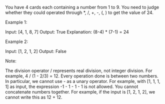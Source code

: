 
You have 4 cards each containing a number from 1 to 9.  You need to judge whether they could operated through *, /, +, -, (, ) to get the value of 24.


Example 1:

Input: [4, 1, 8, 7]
Output: True
Explanation: (8-4) * (7-1) = 24



Example 2:

Input: [1, 2, 1, 2]
Output: False



Note:

The division operator / represents real division, not integer division.  For example, 4 / (1 - 2/3) = 12.
Every operation done is between two numbers.  In particular, we cannot use - as a unary operator.  For example, with [1, 1, 1, 1] as input, the expression -1 - 1 - 1 - 1 is not allowed.
You cannot concatenate numbers together.  For example, if the input is [1, 2, 1, 2], we cannot write this as 12 + 12.


